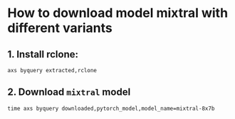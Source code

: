 # How to download model mixtral with different variants

## 1. Install rclone:
```
axs byquery extracted,rclone
```

## 2. Download `mixtral` model
```
time axs byquery downloaded,pytorch_model,model_name=mixtral-8x7b
```

